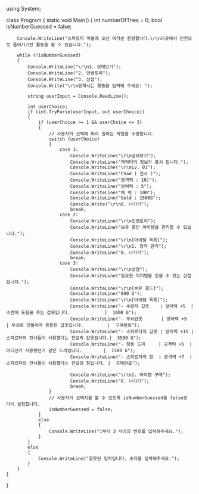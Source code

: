 using System;

class Program
{
    static void Main()
    {
        int numberOfTries = 0;
        bool isNumberGuessed = false;

        Console.WriteLine("스파르타 마을에 오신 여러분 환영합니다.\r\n이곳에서 던전으로 들어가기전 활동을 할 수 있습니다.");

        while (!isNumberGuessed)
        {
            Console.WriteLine("\r\n1. 상태보기");
            Console.WriteLine("2. 인벤토리");
            Console.WriteLine("3. 상점");
            Console.Write("\r\n원하시는 행동을 입력해 주세요: ");

            string userInput = Console.ReadLine();

            int userChoice;
            if (int.TryParse(userInput, out userChoice))
            {
                if (userChoice >= 1 && userChoice <= 3)
                {
                    // 사용자의 선택에 따라 원하는 작업을 수행합니다.
                    switch (userChoice)
                    {
                        case 1:
                            Console.WriteLine("\r\n상태보기");
                            Console.WriteLine("캐릭터의 정보가 표시 됩니다.");
                            Console.WriteLine("\r\nLv. 01");
                            Console.WriteLine("Chad ( 전사 )");
                            Console.WriteLine("공격력 : 10)");
                            Console.WriteLine("방여력 : 5");
                            Console.WriteLine("체 력 : 100");
                            Console.WriteLine("Gold : 1500G");
                            Console.Write("\r\n0. 나가기");
                            break;
                        case 2:
                            Console.WriteLine("\r\n인벤토리");
                            Console.WriteLine("보유 중인 아이템을 관리할 수 있습니다.");
                            Console.WriteLine("\r\n[아이템 목록]");
                            Console.WriteLine("\r\n1. 장착 관리");
                            Console.WriteLine("0. 나가기");
                            break;
                        case 3:
                            Console.WriteLine("\r\n상점");
                            Console.WriteLine("필요한 아이템을 얻을 수 있는 상점입니다.");
                            Console.WriteLine("\r\n[보유 골드]");
                            Console.WriteLine("800 G");
                            Console.WriteLine("\r\n[아이템 목록]");
                            Console.WriteLine("- 수련자 갑옷    | 방어력 +5  | 수련에 도움을 주는 갑옷입니다.             |  1000 G");
                            Console.WriteLine("- 무쇠갑옷       | 방어력 +9  | 무쇠로 만들어져 튼튼한 갑옷입니다.         |  구매완료");
                            Console.WriteLine("- 스파르타의 갑옷 | 방어력 +15 | 스파르타의 전사들이 사용했다는 전설의 갑옷입니다.|  3500 G");
                            Console.WriteLine("- 청동 도끼     | 공격력 +5  |  어디선가 사용됐던거 같은 도끼입니다.        |  1500 G");
                            Console.WriteLine("- 스파르타의 창  | 공격력 +7  | 스파르타의 전사들이 사용했다는 전설의 창입니다. |  구매완료");

                            Console.WriteLine("\r\n1. 아이템 구매");
                            Console.WriteLine("0. 나가기");
                            break;
                    }
                    // 사용자가 선택지를 볼 수 있도록 isNumberGuessed를 false로 다시 설정합니다.
                    isNumberGuessed = false;
                }
                else
                {
                    Console.WriteLine("1부터 3 사이의 번호를 입력해주세요.");
                }
            }
            else
            {
                Console.WriteLine("잘못된 입력입니다. 숫자를 입력해주세요.");
            }
        }
    }
}
